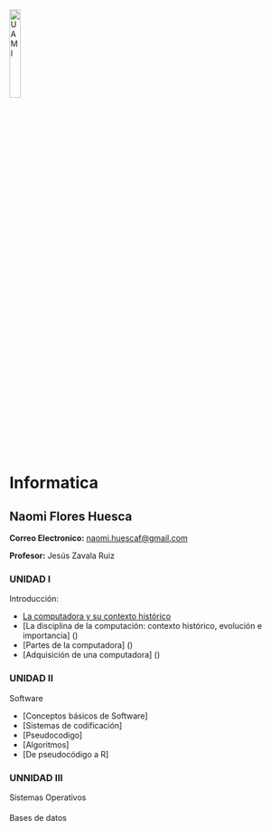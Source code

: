 <img src="Images/UAM Logo PNG.png" alt="UAM I" width="20%"/>

# Informatica
## Naomi Flores Huesca
**Correo Electronico:**  naomi.huescaf@gmail.com


**Profesor:** Jesús Zavala Ruiz

### UNIDAD I
Introducción:
- [La computadora y su contexto histórico]()
- [La disciplina de la computación: contexto histórico, evolución e importancia] ()
- [Partes de la computadora] ()
- [Adquisición de una computadora] ()

### UNIDAD II
Software
- [Conceptos básicos de Software]
- [Sistemas de codificación]
- [Pseudocodigo]
- [Algoritmos]
- [De pseudocódigo a R]

### UNNIDAD III
Sistemas Operativos

####
Bases de datos



